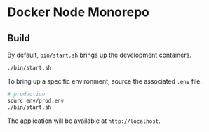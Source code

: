 # Docker Node Monorepo

## Build

By default, `bin/start.sh` brings up the development containers.

```sh
./bin/start.sh
```

To bring up a specific environment, source the associated `.env` file.

```sh
# production
sourc env/prod.env
./bin/start.sh
```

The application will be available at `http://localhost`.